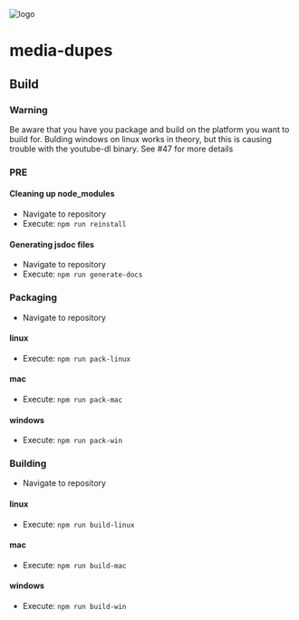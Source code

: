 ![logo](https://raw.githubusercontent.com/yafp/media-dupes/master/.github/logo/128x128.png)

# media-dupes
## Build

### Warning
Be aware that you have you package and build on the platform you want to build for. 
Bulding windows on linux works in theory, but this is causing trouble with the youtube-dl binary. 
See #47 for more details

### PRE

#### Cleaning up node_modules
* Navigate to repository
* Execute: ```npm run reinstall```

#### Generating jsdoc files
* Navigate to repository
* Execute: ```npm run generate-docs```


### Packaging
* Navigate to repository

#### linux
* Execute: ```npm run pack-linux```

#### mac
* Execute: ```npm run pack-mac```

#### windows
* Execute: ```npm run pack-win```



### Building
* Navigate to repository

#### linux
* Execute: ```npm run build-linux```

#### mac
* Execute: ```npm run build-mac```

#### windows
* Execute: ```npm run build-win```
